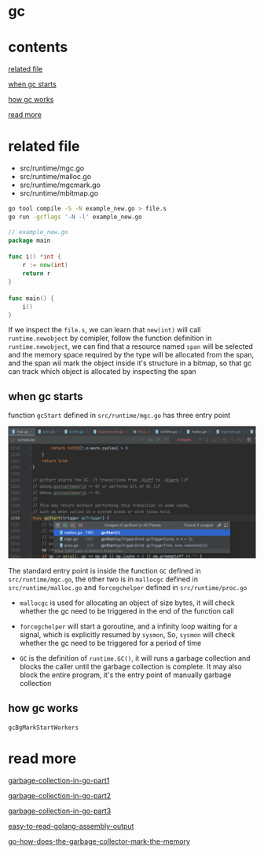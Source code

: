 # gc

# contents

[related file](#related-file)

[when gc starts](#when-gc-starts)

[how gc works](#how-gc-works)

[read more](#read-more)

# related file

* src/runtime/mgc.go
* src/runtime/malloc.go
* src/runtime/mgcmark.go
* src/runtime/mbitmap.go

```bash
go tool compile -S -N example_new.go > file.s
go run -gcflags '-N -l' example_new.go
```

```go
// example_new.go
package main

func i() *int {
	r := new(int)
	return r
}

func main() {
	i()
}
```

If we inspect the `file.s`, we can learn that `new(int)` will call `runtime.newobject` by comipler, follow the function definition in `runtime.newobject`, we can find that a resource named `span` will be selected and the memory space required by the type will be allocated from the span, and the span wil mark the object inside it's structure in a bitmap, so that gc can track which object is allocated by inspecting the span

## when gc starts

function `gcStart` defined in `src/runtime/mgc.go` has three entry point

![gcstart](./gcstart.png)

The standard entry point is inside the function `GC` defined in `src/runtime/mgc.go`, the other two is in `mallocgc` defined in `src/runtime/malloc.go` and `forcegchelper` defined in `src/runtime/proc.go`

* `mallocgc` is used for allocating an object of size bytes, it will check whether the gc need to be triggered in the end of the function call

* `forcegchelper` will start a goroutine, and a infinity loop waiting for a signal, which is explicitly resumed by `sysmon`, So,  `sysmon` will check whether the gc need to be triggered for a period of time

* `GC` is the definition of `runtime.GC()`, it will runs a garbage collection and blocks the caller until the garbage collection is complete. It may also block the entire program, it's the entry point of manually garbage collection

## how gc works

`gcBgMarkStartWorkers` 

# read more

[garbage-collection-in-go-part1](https://www.ardanlabs.com/blog/2018/12/garbage-collection-in-go-part1-semantics.html)

[garbage-collection-in-go-part2](https://www.ardanlabs.com/blog/2019/05/garbage-collection-in-go-part2-gctraces.html)

[garbage-collection-in-go-part3](https://www.ardanlabs.com/blog/2019/07/garbage-collection-in-go-part3-gcpacing.html)

[easy-to-read-golang-assembly-output](https://stackoverflow.com/questions/23789951/easy-to-read-golang-assembly-output)

[go-how-does-the-garbage-collector-mark-the-memory](https://medium.com/a-journey-with-go/go-how-does-the-garbage-collector-mark-the-memory-72cfc12c6976)

